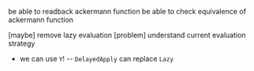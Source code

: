 be able to readback ackermann function
be able to check equivalence of ackermann function

[maybe] remove lazy evaluation
[problem] understand current evaluation strategy

- we can use `Y`! -- `DelayedApply` can replace `Lazy`
